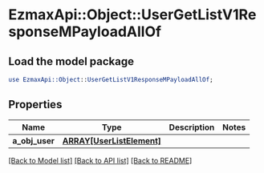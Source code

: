 # EzmaxApi::Object::UserGetListV1ResponseMPayloadAllOf

## Load the model package
```perl
use EzmaxApi::Object::UserGetListV1ResponseMPayloadAllOf;
```

## Properties
Name | Type | Description | Notes
------------ | ------------- | ------------- | -------------
**a_obj_user** | [**ARRAY[UserListElement]**](UserListElement.md) |  | 

[[Back to Model list]](../README.md#documentation-for-models) [[Back to API list]](../README.md#documentation-for-api-endpoints) [[Back to README]](../README.md)


